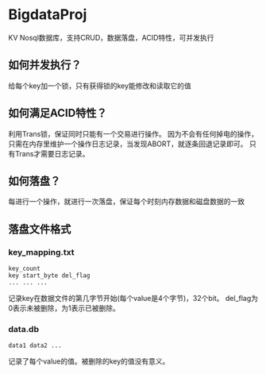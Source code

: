 # BigdataProj

KV Nosql数据库，支持CRUD，数据落盘，ACID特性，可并发执行

## 如何并发执行？
给每个key加一个锁，只有获得锁的key能修改和读取它的值

## 如何满足ACID特性？
利用Trans锁，保证同时只能有一个交易进行操作。
因为不会有任何掉电的操作，只需在内存里维护一个操作日志记录，当发现ABORT，就逐条回退记录即可。
只有Trans才需要日志记录。

## 如何落盘？
每进行一个操作，就进行一次落盘，保证每个时刻内存数据和磁盘数据的一致

## 落盘文件格式

### key_mapping.txt
    key_count
    key start_byte del_flag
    ... ... ...

记录key在数据文件的第几字节开始(每个value是4个字节)，32个bit。
del_flag为0表示未被删除，为1表示已被删除。

### data.db
    data1 data2 ...
记录了每个value的值。被删除的key的值没有意义。